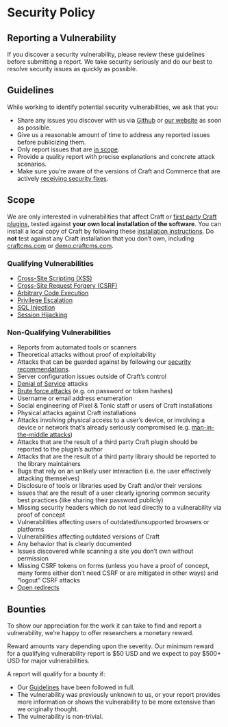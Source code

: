 # Security Policy

## Reporting a Vulnerability

If you discover a security vulnerability, please review these guidelines before submitting a report. We take security seriously and do our best to resolve security issues as quickly as possible.

## Guidelines

While working to identify potential security vulnerabilities, we ask that you:

- Share any issues you discover with us via [Github](https://github.com/craftcms/cms/security/advisories) or [our website](https://craftcms.com/contact) as soon as possible.
- Give us a reasonable amount of time to address any reported issues before publicizing them.
- Only report issues that are [in scope](#scope).
- Provide a quality report with precise explanations and concrete attack scenarios.
- Make sure you’re aware of the versions of Craft and Commerce that are actively [receiving security fixes](https://craftcms.com/knowledge-base/supported-versions).

## Scope

We are only interested in vulnerabilities that affect Craft or [first party Craft plugins](https://github.com/craftcms), tested against **your own local installation of the software**. You can install a local copy of Craft by following these [installation instructions](https://craftcms.com/docs/installing). Do **not** test against any Craft installation that you don’t own, including [craftcms.com](https://craftcms.com) or [demo.craftcms.com](https://demo.craftcms.com).

### Qualifying Vulnerabilities

- [Cross-Site Scripting (XSS)](https://en.wikipedia.org/wiki/Cross-site_scripting)
- [Cross-Site Request Forgery (CSRF)](https://en.wikipedia.org/wiki/Cross-site_request_forgery)
- [Arbitrary Code Execution](https://en.wikipedia.org/wiki/Arbitrary_code_execution)
- [Privilege Escalation](https://en.wikipedia.org/wiki/Privilege_escalation)
- [SQL Injection](https://en.wikipedia.org/wiki/SQL_injection)
- [Session Hijacking](https://en.wikipedia.org/wiki/Session_hijacking)

### Non-Qualifying Vulnerabilities

- Reports from automated tools or scanners
- Theoretical attacks without proof of exploitability
- Attacks that can be guarded against by following our [security recommendations](https://craftcms.com/guides/securing-craft).
- Server configuration issues outside of Craft’s control
- [Denial of Service](https://en.wikipedia.org/wiki/Denial-of-service_attack) attacks
- [Brute force attacks](https://en.wikipedia.org/wiki/Brute-force_attack) (e.g. on password or token hashes)
- Username or email address enumeration
- Social engineering of Pixel & Tonic staff or users of Craft installations
- Physical attacks against Craft installations
- Attacks involving physical access to a user’s device, or involving a device or network that’s already seriously compromised (e.g. [man-in-the-middle attacks](https://en.wikipedia.org/wiki/Man-in-the-middle_attack))
- Attacks that are the result of a third party Craft plugin should be reported to the plugin’s author
- Attacks that are the result of a third party library should be reported to the library maintainers
- Bugs that rely on an unlikely user interaction (i.e. the user effectively attacking themselves)
- Disclosure of tools or libraries used by Craft and/or their versions
- Issues that are the result of a user clearly ignoring common security best practices (like sharing their password publicly)
- Missing security headers which do not lead directly to a vulnerability via proof of concept
- Vulnerabilities affecting users of outdated/unsupported browsers or platforms
- Vulnerabilities affecting outdated versions of Craft
- Any behavior that is clearly documented
- Issues discovered while scanning a site you don’t own without permission
- Missing CSRF tokens on forms (unless you have a proof of concept, many forms either don’t need CSRF or are mitigated in other ways) and “logout” CSRF attacks
- [Open redirects](https://www.owasp.org/index.php/open_redirect)

## Bounties

To show our appreciation for the work it can take to find and report a vulnerability, we’re happy to offer researchers a monetary reward.

Reward amounts vary depending upon the severity. Our minimum reward for a qualifying vulnerability report is $50 USD and we expect to pay $500+ USD for major vulnerabilities.

A report will qualify for a bounty if:

- Our [Guidelines](#guidelines) have been followed in full.
- The vulnerability was previously unknown to us, or your report provides more information or shows the vulnerability to be more extensive than we originally thought.
- The vulnerability is non-trivial.
